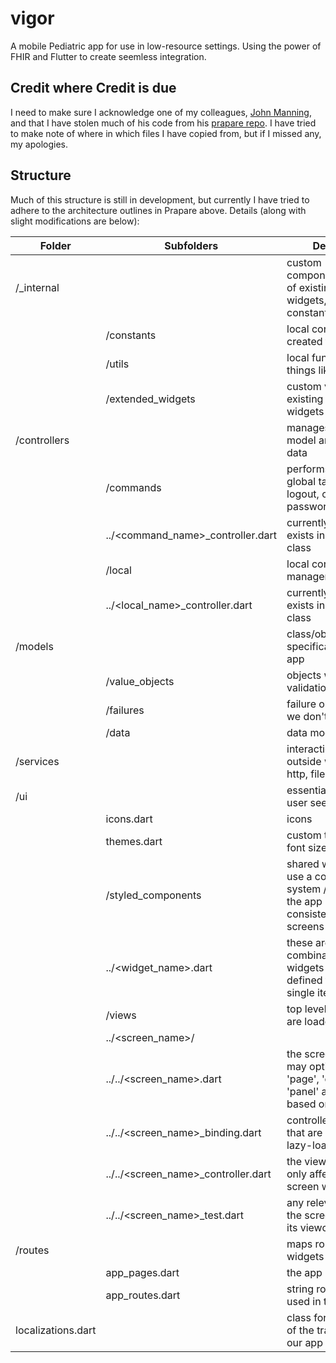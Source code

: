 # vigor

A mobile Pediatric app for use in low-resource settings. Using the power of FHIR and Flutter to create seemless integration.

## Credit where Credit is due

I need to make sure I acknowledge one of my colleagues, [John Manning](https://github.com/FireJuun), and that I have stolen much of his code from his [prapare repo](https://github.com/FireJuun/prapare). I have tried to make note of where in which files I have copied from, but if I missed any, my apologies.

## Structure

Much of this structure is still in development, but currently I have tried to adhere to the architecture outlines in Prapare above. Details (along with slight modifications are below):

| Folder | Subfolders | Description |
| --- | --- | --- | 
| /_internal                            || custom components/variations of existing Flutter widgets, utils, constants, and the like|
|| /constants                           | local constants created for the app| 
||  /utils                              | local functions that do things like formatting | 
||  /extended_widgets                   | custom variations on existing Flutter widgets| 
| /controllers                          || manages state of the model and resultant data| 
||  /commands                           | performs a specific global task (login, logout, change password)
||    ../<command_name>_controller.dart | currently all logic exists in this single class | 
||  /local                              | local controller state management| 
||    ../<local_name>_controller.dart   | currently all logic exists in this single class | 
|/models                                || class/objects created specifically for this app| 
||  /value_objects                      | objects with built-in validation| 
||  /failures                           | failure objects so that we don't throw errors |
||  /data                               | data models| 
|/services                              || interaction with the outside world (REST, http, file storage)
|/ui                                    || essentially all things a user sees in the app| 
||  icons.dart                          | icons| 
||  themes.dart                         | custom themes and font sizes| 
||  /styled_components                  | shared widgets that use a common design system / theme so that the app seems consistent across screens
||    ../<widget_name>.dart             | these are often combination of widgets that are defined together as a single item
||  /views                              | top level widgets that are loaded via a route| 
||    ../<screen_name>/                   || contains all code specific to this screen that is not shared
||      ../../<screen_name>.dart             | the screen widget, may optionally include 'page', 'card', or 'panel' at the end based on view type
||      ../../<screen_name>_binding.dart     | controllers/services that are loaded (or lazy-loaded) in a view
||      ../../<screen_name>_controller.dart  | the viewcontroller that only affects this screen widget
||      ../../<screen_name>_test.dart        | any relevant tests for the screen widget or its viewcontroller
|/routes                                || maps route to screen widgets| 
||  app_pages.dart                      | the app|
||  app_routes.dart                     | string route names used in the app| 
| localizations.dart                    || class for handling all of the translations for our app |

